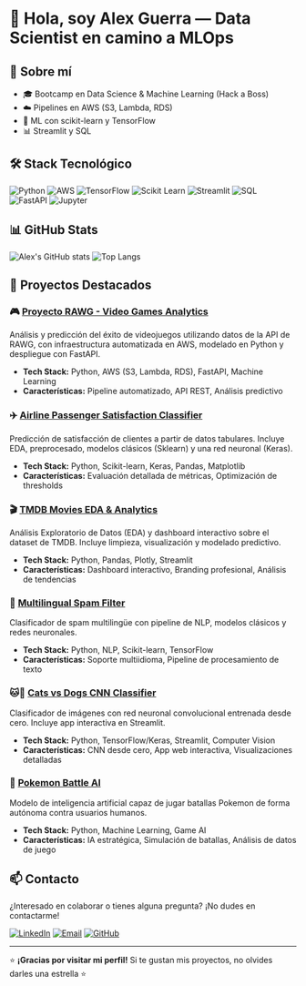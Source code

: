 # 👋 Hola, soy Alex Guerra — Data Scientist en camino a MLOps

## 🚀 Sobre mí
- 🎓 Bootcamp en Data Science & Machine Learning (Hack a Boss)
- ☁️ Pipelines en AWS (S3, Lambda, RDS)
- 🤖 ML con scikit-learn y TensorFlow
- 📊 Streamlit y SQL

## 🛠️ Stack Tecnológico

![Python](https://img.shields.io/badge/Python-3776AB?style=for-the-badge&logo=python&logoColor=white)
![AWS](https://img.shields.io/badge/AWS-232F3E?style=for-the-badge&logo=amazon-aws&logoColor=white)
![TensorFlow](https://img.shields.io/badge/TensorFlow-FF6F00?style=for-the-badge&logo=tensorflow&logoColor=white)
![Scikit Learn](https://img.shields.io/badge/scikit--learn-F7931E?style=for-the-badge&logo=scikit-learn&logoColor=white)
![Streamlit](https://img.shields.io/badge/Streamlit-FF4B4B?style=for-the-badge&logo=streamlit&logoColor=white)
![SQL](https://img.shields.io/badge/SQL-4479A1?style=for-the-badge&logo=mysql&logoColor=white)
![FastAPI](https://img.shields.io/badge/FastAPI-009688?style=for-the-badge&logo=fastapi&logoColor=white)
![Jupyter](https://img.shields.io/badge/Jupyter-F37626?style=for-the-badge&logo=jupyter&logoColor=white)

## 📊 GitHub Stats

![Alex's GitHub stats](https://github-readme-stats.vercel.app/api?username=AlexGHerrera&show_icons=true&theme=radical)
![Top Langs](https://github-readme-stats.vercel.app/api/top-langs/?username=AlexGHerrera&layout=compact&theme=radical)

## 📂 Proyectos Destacados

### 🎮 [Proyecto RAWG - Video Games Analytics](https://github.com/AlexGHerrera/Proyecto-RAWG)
Análisis y predicción del éxito de videojuegos utilizando datos de la API de RAWG, con infraestructura automatizada en AWS, modelado en Python y despliegue con FastAPI.
- **Tech Stack:** Python, AWS (S3, Lambda, RDS), FastAPI, Machine Learning
- **Características:** Pipeline automatizado, API REST, Análisis predictivo

### ✈️ [Airline Passenger Satisfaction Classifier](https://github.com/AlexGHerrera/Practica-Airline-Passenger-Satisfaction---Tabular-Dataset-Classification)
Predicción de satisfacción de clientes a partir de datos tabulares. Incluye EDA, preprocesado, modelos clásicos (Sklearn) y una red neuronal (Keras).
- **Tech Stack:** Python, Scikit-learn, Keras, Pandas, Matplotlib
- **Características:** Evaluación detallada de métricas, Optimización de thresholds

### 🎬 [TMDB Movies EDA & Analytics](https://github.com/AlexGHerrera/EDA_TMDB)
Análisis Exploratorio de Datos (EDA) y dashboard interactivo sobre el dataset de TMDB. Incluye limpieza, visualización y modelado predictivo.
- **Tech Stack:** Python, Pandas, Plotly, Streamlit
- **Características:** Dashboard interactivo, Branding profesional, Análisis de tendencias

### 📧 [Multilingual Spam Filter](https://github.com/AlexGHerrera/multilingual-spam-filter)
Clasificador de spam multilingüe con pipeline de NLP, modelos clásicos y redes neuronales.
- **Tech Stack:** Python, NLP, Scikit-learn, TensorFlow
- **Características:** Soporte multiidioma, Pipeline de procesamiento de texto

### 🐱🐶 [Cats vs Dogs CNN Classifier](https://github.com/AlexGHerrera/cats-vs-dogs-classifier)
Clasificador de imágenes con red neuronal convolucional entrenada desde cero. Incluye app interactiva en Streamlit.
- **Tech Stack:** Python, TensorFlow/Keras, Streamlit, Computer Vision
- **Características:** CNN desde cero, App web interactiva, Visualizaciones detalladas

### 🎯 [Pokemon Battle AI](https://github.com/AlexGHerrera/Pokemon-battle-ai)
Modelo de inteligencia artificial capaz de jugar batallas Pokemon de forma autónoma contra usuarios humanos.
- **Tech Stack:** Python, Machine Learning, Game AI
- **Características:** IA estratégica, Simulación de batallas, Análisis de datos de juego

## 📫 Contacto

¿Interesado en colaborar o tienes alguna pregunta? ¡No dudes en contactarme!

[![LinkedIn](https://img.shields.io/badge/LinkedIn-0077B5?style=for-the-badge&logo=linkedin&logoColor=white)](https://linkedin.com/in/tu-perfil)
[![Email](https://img.shields.io/badge/Email-D14836?style=for-the-badge&logo=gmail&logoColor=white)](mailto:tu-email@ejemplo.com)
[![GitHub](https://img.shields.io/badge/GitHub-100000?style=for-the-badge&logo=github&logoColor=white)](https://github.com/AlexGHerrera)

---
⭐️ **¡Gracias por visitar mi perfil!** Si te gustan mis proyectos, no olvides darles una estrella ⭐
